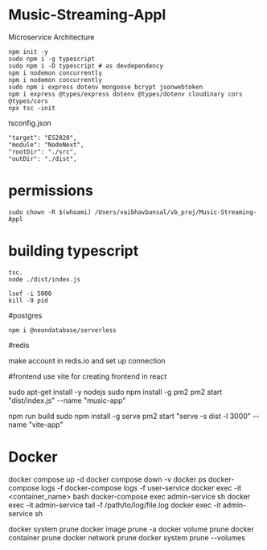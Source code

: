 # Music-Streaming-Appl
Microservice Architecture

```
npm init -y
sudo npm i -g typescript
sudo npm i -D typescript # as devdependency
npm i nodemon concurrently
npm i nodemon concurrently
sudo npm i express dotenv mongoose bcrypt jsonwebtoken
npm i express @types/express dotenv @types/dotenv cloudinary cors @types/cors
npx tsc -init 
```

tsconfig.json

```
"target": "ES2020",   
"module": "NodeNext",                      
"rootDir": "./src",  
"outDir": "./dist", 
```

# permissions

```
sudo chown -R $(whoami) /Users/vaibhavbansal/vb_proj/Music-Streaming-Appl
```

# building typescript

```
tsc.
node ./dist/index.js

lsof -i 5000
kill -9 pid
```

#postgres

```
npm i @neondatabase/serverless
```

#redis

make account in redis.io and set up connection

#frontend
use vite for creating frontend in react

sudo apt-get install -y nodejs
sudo npm install -g pm2
pm2 start "dist/index.js" --name "music-app"

npm run build
sudo npm install -g serve
pm2 start "serve -s dist -l 3000" --name "vite-app"



# Docker

docker compose up -d
docker compose down -v
docker ps
docker-compose logs -f
docker-compose logs -f user-service
docker exec -it <container_name> bash
docker-compose exec admin-service sh
docker exec -it admin-service tail -f /path/to/log/file.log
docker exec -it admin-service sh

docker system prune
docker image prune -a
docker volume prune
docker container prune
docker network prune
docker system prune --volumes
